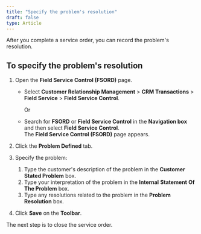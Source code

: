 ```yaml
---
title: "Specify the problem's resolution"
draft: false
type: Article 
---
```


After you complete a service order, you can record the problem's resolution.

## To specify the problem's resolution

1.  Open the **Field Service Control (FSORD)** page.

    - Select **Customer Relationship Management** > **CRM Transactions** > **Field Service** > **Field Service Control**.

        Or

    -  Search for **FSORD** or **Field Service Control** in the **Navigation box** and then select **Field Service Control**. <br> The **Field Service Control (FSORD)** page appears.

1.  Click the **Problem Defined** tab.
2.  Specify the problem:
    1.  Type the customer's description of the problem in the **Customer Stated Problem** box.
    1.  Type your interpretation of the problem in the **Internal** **Statement** **Of The Problem** box.
    2.  Type any resolutions related to the problem in the **Problem Resolution** box.
2.  Click **Save** on the **Toolbar**.

The next step is to close the service order. 